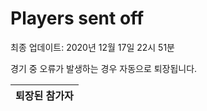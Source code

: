 # Players sent off
최종 업데이트: 2020년 12월 17일 22시 51분


경기 중 오류가 발생하는 경우 자동으로 퇴장됩니다.


| 퇴장된 참가자 |
|:---:|